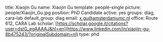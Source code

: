 title: Xiaojin Gu
name: Xiaojin Gu
template: people-single
picture: people/Xiaojin_Gu.jpg
position: PhD Candidate
active: yes
groups: diag, cara-lab
default_group: diag
email: x.gu@amsterdamumc.nl
office: Route 612, CARA Lab
scholar: [https://scholar.google.it/citations?user=dstG_egAAAAJ&hl=en](https://www.linkedin.com/in/xiaojin-gu-8b475243/?originalSubdomain=nl)
type: phd
